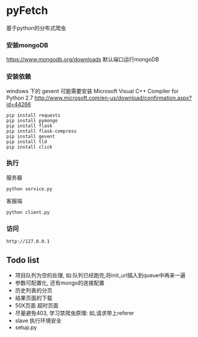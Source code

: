 # pyFetch
基于python的分布式爬虫

### 安装mongoDB
https://www.mongodb.org/downloads
默认端口运行mongoDB

### 安装依赖
windows 下的 gevent 可能需要安装 Microsoft Visual C++ Compiler for Python 2.7 http://www.microsoft.com/en-us/download/confirmation.aspx?id=44266

    pip install requests
    pip install pymongo
    pip install flask
    pip install flask-compress
    pip install gevent
    pip install tld
    pip install click
### 执行
服务器

    python service.py

客服端

    python client.py

### 访问

    http://127.0.0.1


## Todo list

- 项目队列为空的处理, 如:队列已经跑完,将init_url插入到queue中再来一遍
- 参数可配置化, 还有mongo的连接配置
- 历史列表的分页
- 结果页面的下载
- 50X页面 超时页面
- 尽量避免403, 学习禁爬虫原理: 如,请求带上referer
- slave 执行环境安全
- setup.py